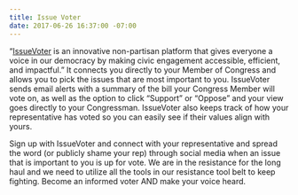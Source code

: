 ```yaml
---
title: Issue Voter
date: 2017-06-26 16:37:00 -07:00
---
```




“[IssueVoter](https://issuevoter.org/) is an innovative non-partisan platform that gives everyone a voice in our democracy by making civic engagement accessible, efficient, and impactful.” It connects you directly to your Member of Congress and allows you to pick the issues that are most important to you. IssueVoter sends email alerts with a summary of the bill your Congress Member will vote on, as well as the option to click “Support” or “Oppose” and your view goes directly to your Congressman. IssueVoter also keeps track of how your representative has voted so you can easily see if their values align with yours.

Sign up with IssueVoter and connect with your representative and spread the word (or publicly shame your rep) through social media when an issue that is important to you is up for vote. We are in the resistance for the long haul and we need to utilize all the tools in our resistance tool belt to keep fighting. Become an informed voter AND make your voice heard.